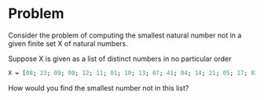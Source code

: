 # Problem

Consider the problem of computing the smallest natural number not in a given
finite set X of natural numbers.

Suppose X is given as a list of distinct numbers in no particular order

```ocaml
X = [08; 23; 09; 00; 12; 11; 01; 10; 13; 07; 41; 04; 14; 21; 05; 17; 03; 19; 02; 06]
```

How would you find the smallest number not in this list?
